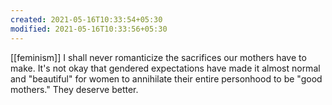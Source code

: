 ```yaml
---
created: 2021-05-16T10:33:54+05:30
modified: 2021-05-16T10:33:56+05:30
---
```

[[feminism]]
I shall never romanticize the sacrifices our mothers have to make. It's not okay that gendered expectations have made it almost normal and "beautiful" for women to annihilate their entire personhood to be "good mothers." They deserve better.